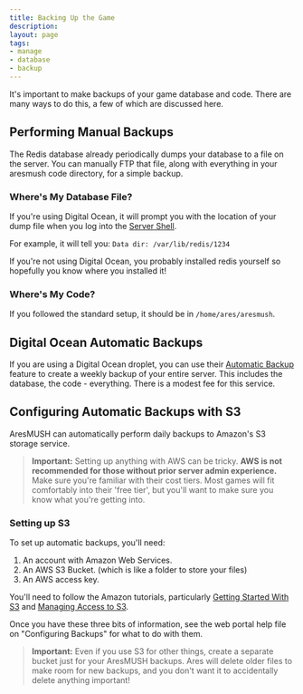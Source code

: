 ```yaml
---
title: Backing Up the Game
description:
layout: page
tags: 
- manage
- database
- backup
---
```


It's important to make backups of your game database and code.  There are many ways to do this, a few of which are discussed here.

## Performing Manual Backups

The Redis database already periodically dumps your database to a file on the server.  You can manually FTP that file, along with everything in your aresmush code directory, for a simple backup.

### Where's My Database File?

If you're using Digital Ocean, it will prompt you with the location of your dump file when you log into the [Server Shell](/install-ares/server-shell).  

For example, it will tell you:  `Data dir: /var/lib/redis/1234`   

If you're not using Digital Ocean, you probably installed redis yourself so hopefully you know where you installed it!

### Where's My Code?

If you followed the standard setup, it should be in `/home/ares/aresmush`.

## Digital Ocean Automatic Backups

If you are using a Digital Ocean droplet, you can use their [Automatic Backup](https://www.digitalocean.com/community/tutorials/digitalocean-backups-and-snapshots-explained) feature to create a weekly backup of your entire server.  This includes the database, the code - everything.  There is a modest fee for this service.

## Configuring Automatic Backups with S3

AresMUSH can automatically perform daily backups to Amazon's S3 storage service. 

> **Important:** Setting up anything with AWS can be tricky.  **AWS is not recommended for those without prior server admin experience.**  Make sure you're familiar with their cost tiers.  Most games will fit comfortably into their 'free tier', but you'll want to make sure you know what you're getting into.

### Setting up S3

To set up automatic backups, you'll need:

1. An account with Amazon Web Services.
2. An AWS S3 Bucket.  (which is like a folder to store your files)
3. An AWS access key.

You'll need to follow the Amazon tutorials, particularly [Getting Started With S3](http://docs.aws.amazon.com/AmazonS3/latest/gsg/AmazonS3Basics.html) and [Managing Access to S3](http://docs.aws.amazon.com/AmazonS3/latest/dev/intro-managing-access-s3-resources.html).

Once you have these three bits of information, see the web portal help file on "Configuring Backups" for what to do with them.

> **Important:** Even if you use S3 for other things, create a separate bucket just for your AresMUSH backups.  Ares will delete older files to make room for new backups, and you don't want it to accidentally delete anything important!
